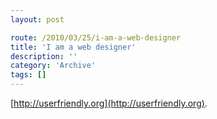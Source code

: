 ```yaml
---
layout: post

route: /2010/03/25/i-am-a-web-designer
title: 'I am a web designer'
description: ''
category: 'Archive'
tags: []
---
```


[http://userfriendly.org](http://userfriendly.org).
